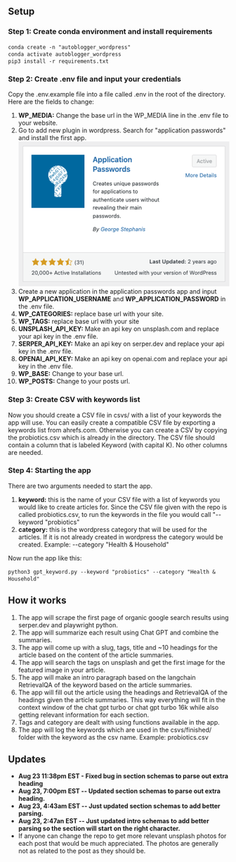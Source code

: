 ## Setup

### Step 1: Create conda environment and install requirements

```
conda create -n "autoblogger_wordpress"
conda activate autoblogger_wordpress
pip3 install -r requirements.txt
```

### Step 2: Create .env file and input your credentials

Copy the .env.example file into a file called .env in the root of the directory. Here are the fields to change:

1. **WP_MEDIA:** Change the base url in the WP_MEDIA line in the .env file to your website.
2. Go to add new plugin in wordpress. Search for "application passwords" and install the first app.
   ![application passwords plugin](./readme_images/application_passwords.png)
3. Create a new application in the application passwords app and input **WP_APPLICATION_USERNAME** and **WP_APPLICATION_PASSWORD** in the .env file.
4. **WP_CATEGORIES:** replace base url with your site.
5. **WP_TAGS:** replace base url with your site
6. **UNSPLASH_API_KEY:** Make an api key on unsplash.com and replace your api key in the .env file.
7. **SERPER_API_KEY:** Make an api key on serper.dev and replace your api key in the .env file.
8. **OPENAI_API_KEY:** Make an api key on openai.com and replace your api key in the .env file.
9. **WP_BASE:** Change to your base url.
10. **WP_POSTS:** Change to your posts url.

### Step 3: Create CSV with keywords list

Now you should create a CSV file in csvs/ with a list of your keywords the app will use. You can easily create a compatible CSV file by exporting a keywords list from ahrefs.com. Otherwise you can create a CSV by copying the probiotics.csv which is already in the directory. The CSV file should contain a column that is labeled Keyword (with capital K). No other columns are needed.

### Step 4: Starting the app

There are two arguments needed to start the app.

1. **keyword:** this is the name of your CSV file with a list of keywords you would like to create articles for. Since the CSV file given with the repo is called probiotics.csv, to run the keywords in the file you would call "--keyword "probiotics"
2. **category:** this is the wordpress category that will be used for the articles. If it is not already created in wordpress the category would be created. Example: --category "Health & Household"

Now run the app like this:

```
python3 gpt_keyword.py --keyword "probiotics" --category "Health & Household"
```

## How it works

1. The app will scrape the first page of organic google search results using serper.dev and playwright python.
2. The app will summarize each result using Chat GPT and combine the summaries.
3. The app will come up with a slug, tags, title and ~10 headings for the article based on the content of the article summaries.
4. The app will search the tags on unsplash and get the first image for the featured image in your article.
5. The app will make an intro paragraph based on the langchain RetrievalQA of the keyword based on the article summaries.
6. The app will fill out the article using the headings and RetrievalQA of the headings given the article summaries. This way everything will fit in the context window of the chat gpt turbo or chat gpt turbo 16k while also getting relevant information for each section.
7. Tags and category are dealt with using functions available in the app.
8. The app will log the keywords which are used in the csvs/finished/ folder with the keyword as the csv name. Example: probiotics.csv

## Updates

- **Aug 23 11:38pm EST - Fixed bug in section schemas to parse out extra heading**
- **Aug 23, 7:00pm EST -- Updated section schemas to parse out extra heading.**
- **Aug 23, 4:43am EST -- Just updated section schemas to add better parsing.**
- **Aug 23, 2:47an EST -- Just updated intro schemas to add better parsing so the section will start on the right character.**
- If anyone can change the repo to get more relevant unsplash photos for each post that would be much appreciated. The photos are generally not as related to the post as they should be.
